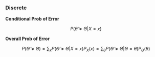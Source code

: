 ### Discrete

**Conditional Prob of Error**

$$
    P(\hat\theta \ne \Theta | X = x)
$$

**Overall Prob of Error** 

$$
    P(\hat\Theta \ne \Theta) = \sum_{x}P(\hat\Theta \ne \Theta | X = x)P_X(x) = \sum_{\theta}P(\hat\Theta \ne \Theta | \Theta = \theta)P_{\Theta}(\theta)
$$
